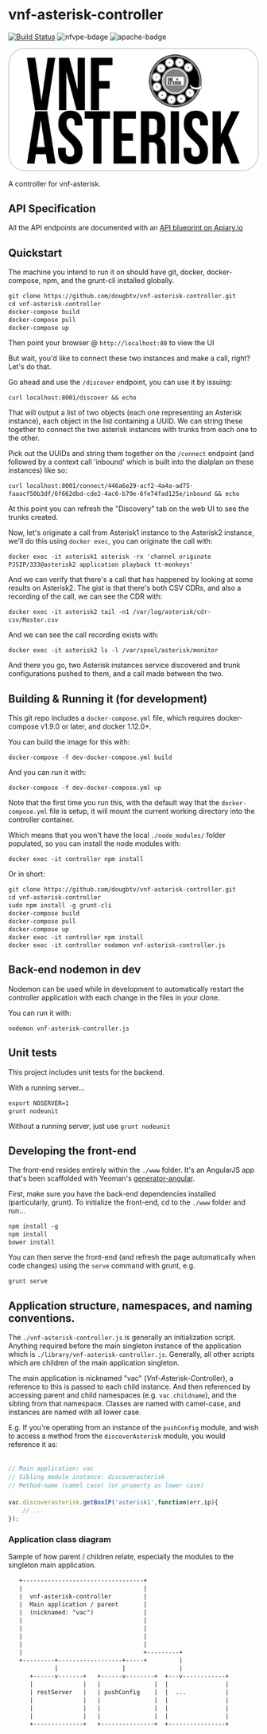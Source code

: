 # vnf-asterisk-controller

[![Build Status](https://travis-ci.org/dougbtv/vnf-asterisk-controller.svg?branch=master)](https://travis-ci.org/dougbtv/vnf-asterisk-controller) ![nfvpe-bdage](https://img.shields.io/badge/nfvpe-approved-green.svg) ![apache-badge](https://img.shields.io/badge/license-Apache%20v2-blue.svg)

![vac_logo][vac_logo]

A controller for vnf-asterisk.

## API Specification

All the API endpoints are documented with an [API blueprint on Apiary.io](http://docs.vnfasteriskcontroller.apiary.io)

## Quickstart

The machine you intend to run it on should have git, docker, docker-compose, npm, and the grunt-cli installed globally.

```
git clone https://github.com/dougbtv/vnf-asterisk-controller.git
cd vnf-asterisk-controller
docker-compose build
docker-compose pull
docker-compose up
```

Then point your browser @ `http://localhost:80` to view the UI

But wait, you'd like to connect these two instances and make a call, right? Let's do that.

Go ahead and use the `/discover` endpoint, you can use it by issuing:

```
curl localhost:8001/discover && echo
```

That will output a list of two objects (each one representing an Asterisk instance), each object in the list containing a UUID. We can string these together to connect the two asterisk instances with trunks from each one to the other.

Pick out the UUIDs and string them together on the `/connect` endpoint (and followed by a context call 'inbound' which is built into the dialplan on these instances) like so:

```
curl localhost:8001/connect/446a6e29-acf2-4a4a-ad75-faaacf50b3df/6f662dbd-cde2-4ac6-b79e-6fe74fad125e/inbound && echo
```

At this point you can refresh the "Discovery" tab on the web UI to see the trunks created.

Now, let's originate a call from Asterisk1 instance to the Asterisk2 instance, we'll do this using `docker exec`, you can originate the call with:

```
docker exec -it asterisk1 asterisk -rx 'channel originate PJSIP/333@asterisk2 application playback tt-monkeys'
```

And we can verify that there's a call that has happened by looking at some results on Asterisk2. The gist is that there's both CSV CDRs, and also a recording of the call, we can see the CDR with:

```
docker exec -it asterisk2 tail -n1 /var/log/asterisk/cdr-csv/Master.csv
```

And we can see the call recording exists with:

```
docker exec -it asterisk2 ls -l /var/spool/asterisk/monitor
```

And there you go, two Asterisk instances service discovered and trunk configurations pushed to them, and a call made between the two.

## Building & Running it (for development)

This git repo includes a `docker-compose.yml` file, which requires docker-compose v1.9.0 or later, and docker 1.12.0+. 

You can build the image for this with:

```
docker-compose -f dev-docker-compose.yml build
```

And you can run it with:

```
docker-compose -f dev-docker-compose.yml up
```

Note that the first time you run this, with the default way that the `docker-compose.yml` file is setup, it will mount the current working directory into the controller container.

Which means that you won't have the local `./node_modules/` folder populated, so you can install the node modules with:

```
docker exec -it controller npm install
```

Or in short:

```
git clone https://github.com/dougbtv/vnf-asterisk-controller.git
cd vnf-asterisk-controller
sudo npm install -g grunt-cli
docker-compose build
docker-compose pull
docker-compose up
docker exec -it controller npm install
docker exec -it controller nodemon vnf-asterisk-controller.js
```

## Back-end nodemon in dev

Nodemon can be used while in development to automatically restart the controller application with each change in the files in your clone.

You can run it with:

```
nodemon vnf-asterisk-controller.js
```

## Unit tests

This project includes unit tests for the backend.

With a running server...

```
export NOSERVER=1
grunt nodeunit
```

Without a running server, just use `grunt nodeunit`

## Developing the front-end

The front-end resides entirely within the `./www` folder. It's an AngularJS app that's been scaffolded with Yeoman's [generator-angular](https://github.com/yeoman/generator-angular).

First, make sure you have the back-end dependencies installed (particularly, grunt). To initialize the front-end, cd to the `./www` folder and run...

```
npm install -g 
npm install
bower install
```

You can then serve the front-end (and refresh the page automatically when code changes) using the `serve` command with grunt, e.g.

```
grunt serve
```

## Application structure, namespaces, and naming conventions.

The `./vnf-asterisk-controller.js` is generally an initialization script. Anything required before the main singleton instance of the application which is `./library/vnf-asterisk-controller.js`. Generally, all other scripts which are children of the main application singleton.

The main application is nicknamed "vac" (*V*nf-*A*sterisk-*C*ontroller), a reference to this is passed to each child instance. And then referenced by accessing parent and child namespaces (e.g. `vac.childname`), and the sibling from that namespace. Classes are named with camel-case, and instances are named with all lower case.

E.g. If you're operating from an instance of the `pushConfig` module, and wish to access a method from the `discoverAsterisk` module, you would reference it as:

```javascript

// Main application: vac
// Sibling module instance: discoverasterisk
// Method-name (camel case) (or property as lower case)

vac.discoverasterisk.getBoxIP('asterisk1',function(err,ip){
    // ...
});

```

### Application class diagram

Sample of how parent / children relate, especially the modules to the singleton main application.

```
   +----------------------------------+
   |                                  |
   |  vnf-asterisk-controller         |
   |  Main application / parent       |
   |  (nicknamed: "vac")              |
   |                                  |
   |                                  |
   |                                  |
   |                                  |
   |                                  +---------+
   +---------+------------------+-----+         |
             |                  |               |
      +------v-------+   +------v--------+  +---v------------+
      |              |   |               |  |                |
      | restServer   |   | pushConfig    |  |  ...           |
      |              |   |               |  |                |
      |              |   |               |  |                |
      |              |   |               |  |                |
      +--------------+   +---------------+  +----------------+

```



[vac_logo]: docs/vnf-asterisk-controller-logo.png